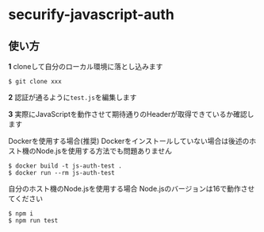 # securify-javascript-auth

## 使い方

**1**
cloneして自分のローカル環境に落とし込みます
```
$ git clone xxx
```

**2**
認証が通るように`test.js`を編集します


**3**
実際にJavaScriptを動作させて期待通りのHeaderが取得できているか確認します

Dockerを使用する場合(推奨)
Dockerをインストールしていない場合は後述のホスト機のNode.jsを使用する方法でも問題ありません

```
$ docker build -t js-auth-test .
$ docker run --rm js-auth-test
```

自分のホスト機のNode.jsを使用する場合
Node.jsのバージョンは16で動作させてください
```
$ npm i
$ npm run test
```